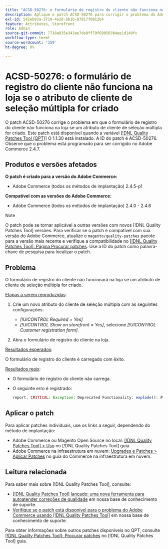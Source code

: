 ```yaml
---
title: "ACSD-50276: o formulário de registro do cliente não funciona na loja se o atributo de cliente de seleção múltipla for criado"
description: Aplique o patch ACSD-50276 para corrigir o problema do Adobe Commerce em que o formulário de registro do cliente não funciona na loja se um atributo de cliente de seleção múltipla for criado.
exl-id: 542eb93a-3719-4e2d-bb1b-87817f0812b4
feature: Attributes, Storefront
role: Admin
source-git-commit: 7718a835e343ae7da9ff79f690503b4ee1d140fc
workflow-type: tm+mt
source-wordcount: '359'
ht-degree: 0%

---
```


# ACSD-50276: o formulário de registro do cliente não funciona na loja se o atributo de cliente de seleção múltipla for criado

O patch ACSD-50276 corrige o problema em que o formulário de registro do cliente não funciona na loja se um atributo de cliente de seleção múltipla for criado. Este patch está disponível quando a variável [[!DNL Quality Patches Tool (QPT)]](/help/announcements/adobe-commerce-announcements/magento-quality-patches-released-new-tool-to-self-serve-quality-patches.md) O 1.1.30 está instalado. A ID do patch é ACSD-50276. Observe que o problema está programado para ser corrigido no Adobe Commerce 2.4.7.

## Produtos e versões afetados

**O patch é criado para a versão do Adobe Commerce:**

* Adobe Commerce (todos os métodos de implantação) 2.4.5-p1

**Compatível com as versões do Adobe Commerce:**

* Adobe Commerce (todos os métodos de implantação) 2.4.0 - 2.4.6

>[!NOTE]
>
>O patch pode se tornar aplicável a outras versões com novos [!DNL Quality Patches Tool] versões. Para verificar se o patch é compatível com sua versão do Adobe Commerce, atualize o `magento/quality-patches` pacote para a versão mais recente e verifique a compatibilidade no [[!DNL Quality Patches Tool]: Página Procurar patches](https://experienceleague.adobe.com/tools/commerce-quality-patches/index.html). Use a ID do patch como palavra-chave de pesquisa para localizar o patch.

## Problema

O formulário de registro do cliente não funcionará na loja se um atributo de cliente de seleção múltipla for criado.

<u>Etapas a serem reproduzidas</u>:

1. Crie um novo atributo do cliente de seleção múltipla com as seguintes configurações:

   * *[!UICONTROL Required = Yes]*
   * *[!UICONTROL Show on storefront = Yes]*, selecione *[!UICONTROL Customer registration form]*.

1. Abra o formulário de registro do cliente na loja.

<u>Resultados esperados</u>:

O formulário de registro do cliente é carregado com êxito.

<u>Resultados reais</u>:

* O formulário de registro do cliente não carrega.
* O seguinte erro é registrado:

  ```PHP
  report. CRITICAL: Exception: Deprecated Functionality: explode(): Passing null to parameter #2 ($string) of type string is deprecated in vendor/magento/module-custom-attribute-management/Block/Form/Renderer/Multiselect.php
  ```

## Aplicar o patch

Para aplicar patches individuais, use os links a seguir, dependendo do método de implantação:

* Adobe Commerce ou Magento Open Source no local: [[!DNL Quality Patches Tool] > Uso](https://experienceleague.adobe.com/docs/commerce-operations/tools/quality-patches-tool/usage.html) no [!DNL Quality Patches Tool] guia.
* Adobe Commerce na infraestrutura em nuvem: [Upgrades e Patches > Aplicar Patches](https://experienceleague.adobe.com/docs/commerce-cloud-service/user-guide/develop/upgrade/apply-patches.html) no guia do Commerce na infraestrutura em nuvem.

## Leitura relacionada

Para saber mais sobre [!DNL Quality Patches Tool], consulte:

* [[!DNL Quality Patches Tool] lançado: uma nova ferramenta para autoatender correções de qualidade](/help/announcements/adobe-commerce-announcements/magento-quality-patches-released-new-tool-to-self-serve-quality-patches.md) em nossa base de conhecimento de suporte.
* [Verifique se o patch está disponível para o problema do Adobe Commerce usando [!DNL Quality Patches Tool]](/help/support-tools/patches-available-in-qpt-tool/check-patch-for-magento-issue-with-magento-quality-patches.md) em nossa base de conhecimento de suporte.

Para obter informações sobre outros patches disponíveis no QPT, consulte [[!DNL Quality Patches Tool]: Procurar patches](https://experienceleague.adobe.com/tools/commerce-quality-patches/index.html) no [!DNL Quality Patches Tool] guia.
